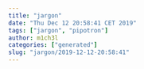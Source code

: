 ```yaml
---
title: "jargon"
date: "Thu Dec 12 20:58:41 CET 2019"
tags: ["jargon", "pipotron"]
author: m1ch3l
categories: ["generated"]
slug: "jargon/2019-12-12-20:58:41"
---
```



